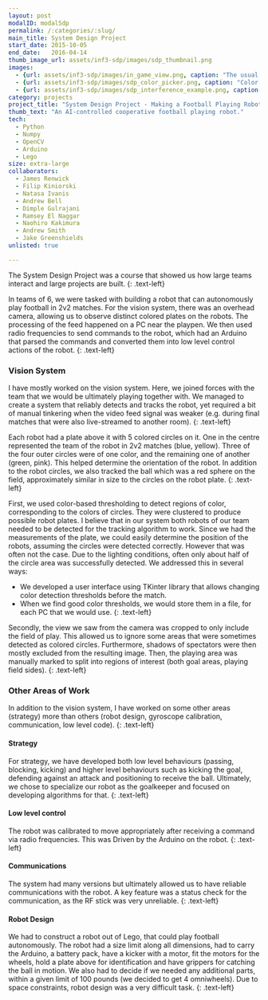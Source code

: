 ```yaml
---
layout: post
modalID: modalSdp
permalink: /:categories/:slug/
main_title: System Design Project
start_date: 2015-10-05
end_date:   2016-04-14
thumb_image_url: assets/inf3-sdp/images/sdp_thumbnail.png
images:
  - {url: assets/inf3-sdp/images/in_game_view.png, caption: "The usual view as seen during a robot game for the operator. Robots taht are detected have their orientation shown. Rectangles represent threat (red) and defence zones (black). Note that one robot is not detected as green circles are not detected as well in that corner of the court at this moment.", id: sdp_in_game}
  - {url: assets/inf3-sdp/images/sdp_color_picker.png, caption: "Color picker available to the operator during the match. If needed, they can rebalance the color detection thresholds and generally observe the state of the robot.", id: sdp_color_picker}
  - {url: assets/inf3-sdp/images/sdp_interference_example.png, caption: "Interference of the analogue camera, as seen during the development of the vision system.", id: sdp_interference_example}
category: projects
project_title: "System Design Project - Making a Football Playing Robot"
thumb_text: "An AI-controlled cooperative football playing robot."
tech:
  - Python
  - Numpy
  - OpenCV
  - Arduino
  - Lego
size: extra-large
collaborators:
  - James Renwick
  - Filip Kiniorski
  - Natasa Ivanis
  - Andrew Bell
  - Dimple Gulrajani
  - Ramsey El Naggar
  - Naohiro Kakimura
  - Andrew Smith
  - Jake Greenshields
unlisted: true

---
```


The System Design Project was a course that showed us how large teams interact and large projects are built.
{: .text-left}

In teams of 6, we were tasked with building a robot that can autonomously play football in 2v2 matches. For the vision system, there was an overhead camera, allowing us to observe distinct colored plates on the robots. The processing of the feed happened on a PC near the playpen. We then used radio frequencies to send commands to the robot, which had an Arduino that parsed the commands and converted them into low level control actions of the robot.
{: .text-left}

### Vision System
I have mostly worked on the vision system. Here, we joined forces with the team that we would be ultimately playing together with. We managed to create a system that reliably detects and tracks the robot, yet required a bit of manual tinkering when the video feed signal was weaker (e.g. during final matches that were also live-streamed to another room).
{: .text-left}

Each robot had a plate above it with 5 colored circles on it. One in the centre represented the team of the robot in 2v2 matches (blue, yellow). Three of the four outer circles were of one color, and the remaining one of another (green, pink). This helped determine the orientation of the robot. In addition to the robot circles, we also tracked the ball which was a red sphere on the field, approximately similar in size to the circles on the robot plate.
{: .text-left}

First, we used color-based thresholding to detect regions of color, corresponding to the colors of circles. They were clustered to produce possible robot plates. I believe that in our system both robots of our team needed to be detected for the tracking algorithm to work. Since we had the measurements of the plate, we could easily determine the position of the robots, assuming the circles were detected correctly. However that was often not the case. Due to the lighting conditions, often only about half of the circle area was successfully detected. We addressed this in several ways:
* We developed a user interface using TKinter library that allows changing color detection thresholds before the match.
* When we find good color thresholds, we would store them in a file, for each PC that we would use.
{: .text-left}

Secondly, the view we saw from the camera was cropped to only include the field of play. This allowed us to ignore some areas that were sometimes detected as colored circles. Furthermore, shadows of spectators were then mostly excluded from the resulting image. Then, the playing area was manually marked to split into regions of interest (both goal areas, playing field sides).
{: .text-left}

### Other Areas of Work
In addition to the vision system, I have worked on some other areas (strategy) more than others (robot design, gyroscope calibration, communication, low level code).
{: .text-left}

#### Strategy
For strategy, we have developed both low level behaviours (passing, blocking, kicking) and higher level behaviours such as kicking the goal, defending against an attack and positioning to receive the ball. Ultimately, we chose to specialize our robot as the goalkeeper and focused on developing algorithms for that.
{: .text-left}

#### Low level control
The robot was calibrated to move appropriately after receiving a command via radio frequencies. This was Driven by the Arduino on the robot.
{: .text-left}

#### Communications
The system had many versions but ultimately allowed us to have reliable communications with the robot. A key feature was a status check for the communication, as the RF stick was very unreliable.
{: .text-left}

#### Robot Design
We had to construct a robot out of Lego, that could play football autonomously. The robot had a size limit along all dimensions, had to carry the Arduino, a battery pack, have a kicker with a motor, fit the motors for the wheels, hold a plate above for identification and have grippers for catching the ball in motion. We also had to decide if we needed any additional parts, within a given limit of 100 pounds (we decided to get 4 omniwheels). Due to space constraints, robot design was a very difficult task.
{: .text-left}
